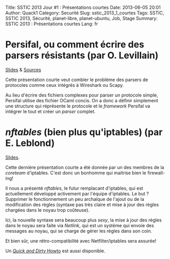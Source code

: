 Title: SSTIC 2013 Jour #1 : Présentations courtes
Date: 2013-06-05 20:01
Author: Quack1
Category: Securité
Slug: sstic_2013_1_courtes
Tags: SSTIC, SSTIC 2013, Sécurité, planet-libre, planet-ubuntu, Job, Stage
Summary:  SSTIC 2013 : Présentations courtes
Lang: fr

# Persifal, ou comment écrire des parsers résistants (par O. Levillain)

[Slides](https://www.sstic.org/media/SSTIC2013/SSTIC-actes/parsifal/SSTIC2013-Slides-parsifal-levillain.pdf) & [Sources](https://t.co/ZGw0dwxaVL)

Cette présentation courte veut combler le problème des parsers de protocoles comme ceux intégrés à Wireshark ou Scapy. 

Au lieu d'écrire des fichiers complexes pour parser un protocole simple, Persifal utilise des fichier OCaml concis. On a donc a définir simplement une structure qui réprésente le protocole et le _framework_ Persifal va intégrer le tout et créer un _parser_ complet.

# _nftables_ (bien plus qu'iptables) (par E. Leblond)

[Slides](https://www.sstic.org/media/SSTIC2013/SSTIC-actes/nftable/SSTIC2013-Slides-nftable-leblond.pdf).

Cette dernière présentation courte a été donnée par un des membres de la _coreteam_ d'iptables. C'est donc un bonhomme qui maitrise bien le firewall-ing!

Il nous a présenté _nftables_, le futur remplacant d'iptables, qui est actuellement développé activement par l'équipe d'iptables. Le but ? Supprimer le fonctionnement un peu archaïque de l'ajout ou de la modification des règles (syntaxe pas très claire et mise à jour des règles chargées dans le noyau trop coûteuse).

Ici, la nouvelle syntaxe sera beaucoup plus _sexy_, la mise à jour des règles dans le noyau sera faite via _Netlink_, qui est un système qui envoie des messages au noyau, qui se charge de gérer les règles dans son coin.

Et bien sûr, une rétro-compatibilité avec Netfilter/iptables sera assurée!

Un [_Quick and Dirty_ Howto](https://t.co/cM4zogob8t) est aussi disponible.